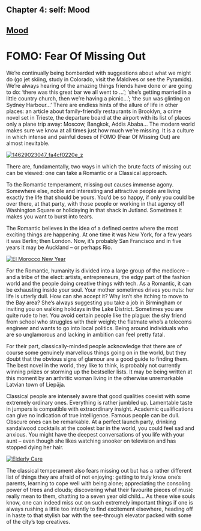 
## Chapter 4: self: Mood

## [Mood](../category/self/mood/index.html)

# FOMO: Fear Of Missing Out

We’re continually being bombarded with suggestions about what we might do (go jet skiing, study in Colorado, visit the Maldives or see the Pyramids). We’re always hearing of the amazing things friends have done or are going to do: ‘there was this great bar we all went to …’; ‘she’s getting married in a little country church, then we’re having a picnic…’; ‘the sun was glinting on Sydney Harbour…’ There are endless hints of the allure of life in other places: an article about family-friendly restaurants in Brooklyn, a crime novel set in Trieste, the departure board at the airport with its list of places only a plane trip away: Moscow, Bangkok, Addis Ababa… The modern world makes sure we know at all times just how much we’re missing. It is a culture in which intense and painful doses of FOMO (Fear Of Missing Out) are almost inevitable.

[![14629023047\_fa4cf0220e\_z](http://i0.wp.com/www.thebookoflife.org/wp-content/uploads/2015/03/14629023047_fa4cf0220e_z.jpg?resize=635%2C357)](http://i0.wp.com/www.thebookoflife.org/wp-content/uploads/2015/03/14629023047_fa4cf0220e_z.jpg)

There are, fundamentally, two ways in which the brute facts of missing out can be viewed: one can take a Romantic or a Classical approach.

To the Romantic temperament, missing out causes immense agony. Somewhere else, noble and interesting and attractive people are living exactly the life that should be yours. You’d be so happy, if only you could be over there, at that party, with those people or working in that agency off Washington Square or holidaying in that shack in Jutland. Sometimes it makes you want to burst into tears.

The Romantic believes in the idea of a defined centre where the most exciting things are happening. At one time it was New York, for a few years it was Berlin; then London. Now, it’s probably San Francisco and in five years it may be Auckland – or perhaps Rio.

[![El Morocco New Year](http://i1.wp.com/www.thebookoflife.org/wp-content/uploads/2015/03/3233070.jpg?resize=635%2C493)](http://i1.wp.com/www.thebookoflife.org/wp-content/uploads/2015/03/3233070.jpg)

For the Romantic, humanity is divided into a large group of the mediocre – and a tribe of the elect: artists, entrepreneurs, the edgy part of the fashion world and the people doing creative things with tech. As a Romantic, it can be exhausting inside your soul. Your mother sometimes drives you nuts: her life is utterly dull. How can she accept it? Why isn’t she itching to move to the Bay area? She’s always suggesting you take a job in Birmingham or inviting you on walking holidays in the Lake District. Sometimes you are quite rude to her. You avoid certain people like the plague: the shy friend from school who struggles with their weight; the flatmate who’s a telecoms engineer and wants to go into local politics. Being around individuals who are so unglamorous and lacking in ambition can feel pretty fatal.

For their part, classically-minded people acknowledge that there are of course some genuinely marvellous things going on in the world, but they doubt that the obvious signs of glamour are a good guide to finding them. The best novel in the world, they like to think, is probably not currently winning prizes or storming up the bestseller lists. It may be being written at this moment by an arthritic woman living in the otherwise unremarkable Latvian town of Liepāja.

Classical people are intensely aware that good qualities coexist with some extremely ordinary ones. Everything is rather jumbled up. Lamentable taste in jumpers is compatible with extraordinary insight. Academic qualifications can give no indication of true intelligence. Famous people can be dull. Obscure ones can be remarkable. At a perfect launch party, drinking sandalwood cocktails at the coolest bar in the world, you could feel sad and anxious. You might have the deepest conversations of you life with your aunt – even though she likes watching snooker on television and has stopped dying her hair.

[![Elderly Care](http://i1.wp.com/www.thebookoflife.org/wp-content/uploads/2015/03/484149705.jpg?resize=635%2C454)](http://i0.wp.com/www.thebookoflife.org/wp-content/uploads/2015/03/484149705.jpg)

The classical temperament also fears missing out but has a rather different list of things they are afraid of not enjoying: getting to truly know one’s parents, learning to cope well with being alone; appreciating the consoling power of trees and clouds; discovering what their favourite pieces of music really mean to them, chatting to a seven year old child… As these wise souls know, one can indeed miss out on such extremely important things if one is always rushing a little too intently to find excitement elsewhere, heading off in haste to that stylish bar with the see-through elevator packed with some of the city’s top creatives.